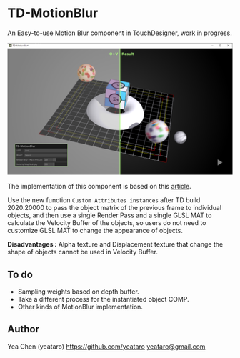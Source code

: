 # TD-MotionBlur
An Easy-to-use Motion Blur component in TouchDesigner, work in progress.

![Print Screen](img/PrtSc.png)

The implementation of this component is based on this [article](http://john-chapman-graphics.blogspot.com/2013/01/per-object-motion-blur.html).

Use the new function `Custom Attributes instances` after TD build 2020.20000 to pass the object matrix of the previous frame to individual objects, and then use a single Render Pass and a single GLSL MAT to calculate the Velocity Buffer of the objects, so users do not need to customize GLSL MAT to change the appearance of objects.

**Disadvantages :** Alpha texture and Displacement texture that change the shape of objects cannot be used in Velocity Buffer.


## To do
- Sampling weights based on depth buffer.
- Take a different process for the instantiated object COMP.
- Other kinds of MotionBlur implementation.

## Author
Yea Chen (yeataro)
https://github.com/yeataro
yeataro@gmail.com